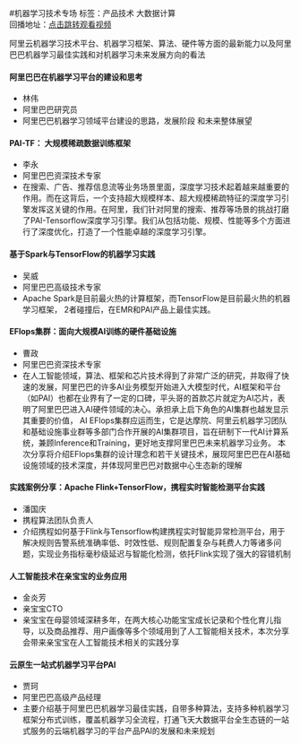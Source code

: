 #机器学习技术专场标签：<kbd>产品技术</kbd> <kbd>大数据计算</kbd><br>回播地址：[点击跳转观看视频](https://alhlsvodhls08.e.vhall.com/mp4record/MachineLearningTechnologies.mp4)阿里云机器学习技术平台、机器学习框架、算法、硬件等方面的最新能力以及阿里巴巴机器学习最佳实践和对机器学习未来发展方向的看法#### 阿里巴巴在机器学习平台的建设和思考* 林伟* 阿里巴巴研究员*  阿里巴巴机器学习领域平台建设的思路，发展阶段 和未来整体展望#### PAI-TF： 大规模稀疏数据训练框架* 李永* 阿里巴巴资深技术专家*   在搜索、广告、推荐信息流等业务场景里面，深度学习技术起着越来越重要的作用。而在这背后，一个支持超大规模样本、超大规模稀疏特征的深度学习引擎发挥这关键的作用。在阿里，我们针对阿里的搜索、推荐等场景的挑战打磨了PAI-Tensorflow深度学习引擎。我们从包括功能、规模、性能等多个方面进行了深度优化，打造了一个性能卓越的深度学习引擎。#### 基于Spark与TensorFlow的机器学习实践* 吴威* 阿里巴巴高级技术专家*  Apache Spark是目前最火热的计算框架，而TensorFlow是目前最火热的机器学习框架， 2者碰撞后，在EMR和PAI产品上最佳实践。#### EFlops集群：面向大规模AI训练的硬件基础设施* 曹政* 阿里巴巴资深技术专家*  在人工智能领域，算法、框架和芯片技术得到了非常广泛的研究，并取得了快速的发展，阿里巴巴的许多AI业务模型开始进入大模型时代，AI框架和平台（如PAI）也都在业界有了一定的口碑，平头哥的首款芯片就定为AI芯片，表明了阿里巴巴进入AI硬件领域的决心。承担承上启下角色的AI集群也越发显示其重要的价值， AI EFlops集群应运而生，它是达摩院、阿里云机器学习团队和基础设施事业群等多部门合作开展的AI集群项目，旨在研制下一代AI计算系统，兼顾Inference和Training，更好地支撑阿里巴巴未来机器学习业务。 本次分享将介绍EFlops集群的设计理念和若干关键技术，展现阿里巴巴在AI基础设施领域的技术深度，并体现阿里巴巴对数据中心生态新的理解#### 实践案例分享：Apache Flink+TensorFlow，携程实时智能检测平台实践* 潘国庆* 携程算法团队负责人* 介绍携程如何基于Flink与Tensorflow构建携程实时智能异常检测平台，用于解决规则告警系统准确率低、时效性低、规则配置复杂与耗费人力等诸多问题，实现业务指标毫秒级延迟与智能化检测，依托Flink实现了强大的容错机制####  人工智能技术在亲宝宝的业务应用* 金炎芳* 亲宝宝CTO*  亲宝宝在母婴领域深耕多年，在两大核心功能宝宝成长记录和个性化育儿指导，以及商品推荐、用户画像等多个领域用到了人工智能相关技术，本次分享会带来亲宝宝在人工智能技术相关的实践分享#### 云原生一站式机器学习平台PAI* 贾珂* 阿里巴巴高级产品经理* 主要介绍基于阿里巴巴机器学习最佳实践，自带多种算法，支持多种机器学习框架分布式训练，覆盖机器学习全流程，打通飞天大数据平台全生态链的一站式服务的云端机器学习的平台产品PAI的发展和未来规划